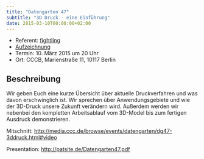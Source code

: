 ```yaml
---
title: "Datengarten 47"
subtitle: "3D Druck - eine Einführung"
date: 2015-03-10T00:00:00+02:00
---
```


-   Referent: [fightling](https://twitter.com/fightling)
-   [Aufzeichnung](https://media.ccc.de/browse/events/datengarten/dg47-3ddruck.html#video)
-   Termin: 10. März 2015 um 20 Uhr
-   Ort: CCCB, Marienstraße 11, 10117 Berlin

Beschreibung
------------

Wir geben Euch eine kurze Übersicht über aktuelle Druckverfahren und was
davon erschwinglich ist. Wir sprechen über Anwendungsgebiete und wie der
3D-Druck unsere Zukunft verändern wird. Außerdem werden wir nebenbei den
kompletten Arbeitsablauf vom 3D-Model bis zum fertigen Ausdruck
demonstrieren.

Mitschnitt:
<http://media.ccc.de/browse/events/datengarten/dg47-3ddruck.html#video>

Presentation: <http://patsite.de/Datengarten47.pdf>

